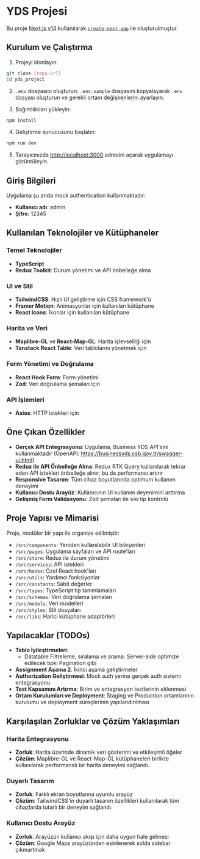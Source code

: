 # YDS Projesi

Bu proje [Next.js v14](https://nextjs.org/) kullanılarak [`create-next-app`](https://github.com/vercel/next.js/tree/canary/packages/create-next-app) ile oluşturulmuştur.

## Kurulum ve Çalıştırma

1. Projeyi klonlayın:

```bash
git clone [repo-url]
cd yds_project
```

2. `.env` dosyasını oluşturun:
   `.env.sample` dosyasını kopyalayarak `.env` dosyası oluşturun ve gerekli ortam değişkenlerini ayarlayın.

3. Bağımlılıkları yükleyin:

```bash
npm install
```

4. Geliştirme sunucusunu başlatın:

```bash
npm run dev
```

5. Tarayıcınızda [http://localhost:3000](http://localhost:3000) adresini açarak uygulamayı görüntüleyin.

## Giriş Bilgileri

Uygulama şu anda mock authentication kullanmaktadır:

- **Kullanıcı adı**: admin
- **Şifre**: 12345

## Kullanılan Teknolojiler ve Kütüphaneler

### Temel Teknolojiler

- **TypeScript**
- **Redux Toolkit**: Durum yönetimi ve API önbelleğe alma

### UI ve Stil

- **TailwindCSS**: Hızlı UI geliştirme için CSS framework'ü
- **Framer Motion**: Animasyonlar için kullanılan kütüphane
- **React Icons**: İkonlar için kullanılan kütüphane

### Harita ve Veri

- **Maplibre-GL** ve **React-Map-GL**: Harita işlevselliği için
- **Tanstack React Table**: Veri tablolarını yönetmek için

### Form Yönetimi ve Doğrulama

- **React Hook Form**: Form yönetimi
- **Zod**: Veri doğrulama şemaları için

### API İşlemleri

- **Axios**: HTTP istekleri için

## Öne Çıkan Özellikler

- **Gerçek API Entegrasyonu**: Uygulama, Business YDS API'sini kullanmaktadır (OpenAPI: https://businessyds.csb.gov.tr/swagger-ui.html)
- **Redux ile API Önbelleğe Alma**: Redux RTK Query kullanılarak tekrar eden API istekleri önbelleğe alınır, bu da performansı artırır
- **Responsive Tasarım**: Tüm cihaz boyutlarında optimum kullanım deneyimi
- **Kullanıcı Dostu Arayüz**: Kullanıcının UI kullanım deyenimini arttırma
- **Gelişmiş Form Validasyonu**: Zod şemaları ile sıkı tip kontrolü

## Proje Yapısı ve Mimarisi

Proje, modüler bir yapı ile organize edilmiştir:

- `/src/components`: Yeniden kullanılabilir UI bileşenleri
- `/src/pages`: Uygulama sayfaları ve API route'ları
- `/src/store`: Redux ile durum yönetimi
- `/src/services`: API istekleri
- `/src/hooks`: Özel React hook'ları
- `/src/utils`: Yardımcı fonksiyonlar
- `/src/constants`: Sabit değerler
- `/src/types`: TypeScript tip tanımlamaları
- `/src/schemas`: Veri doğrulama şemaları
- `/src/models`: Veri modelleri
- `/src/styles`: Stil dosyaları
- `/src/libs`: Harici kütüphane adaptörleri

## Yapılacaklar (TODOs)

- **Tablo İyileştirmeleri**:
  - Datatable Filtreleme, sıralama ve arama: Server-side optimize edilecek tıpkı Pagination gibi
- **Assignment Aşama 2**: İkinci aşama geliştirmeler
- **Authorization Geliştirmesi**: Mock auth yerine gerçek auth sistemi entegrasyonu
- **Test Kapsamını Artırma**: Birim ve entegrasyon testlerinin eklenmesi
- **Ortam Kurulumları ve Deployment**: Staging ve Production ortamlarının kurulumu ve deployment süreçlerinin yapılandırılması

## Karşılaşılan Zorluklar ve Çözüm Yaklaşımları

### Harita Entegrasyonu

- **Zorluk**: Harita üzerinde dinamik veri gösterimi ve etkileşimli öğeler
- **Çözüm**: Maplibre-GL ve React-Map-GL kütüphaneleri birlikte kullanılarak performanslı bir harita deneyimi sağlandı.

### Duyarlı Tasarım

- **Zorluk**: Farklı ekran boyutlarına uyumlu arayüz
- **Çözüm**: TailwindCSS'in duyarlı tasarım özellikleri kullanılarak tüm cihazlarda tutarlı bir deneyim sağlandı.

### Kullanıcı Dostu Arayüz

- **Zorluk**: Arayüzün kullanıcı akışı için daha uygun hale gelmesi
- **Çözüm**: Google Maps arayüzünden esinlenerek solda sidebar çıkmartmak

